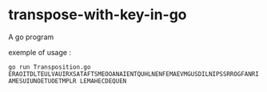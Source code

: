 # transpose-with-key-in-go
A go program

exemple of usage :

`go run Transposition.go ERAOITDLTEULVAUIRXSATAFTSMEOOANAIENTQUHLNENFEMAEVMGUSDILNIPSSRROGFANRIAMESUIUNOETUOETMPLR LEMAHECDEQUEN`
